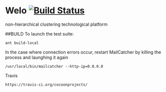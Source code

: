 Welo [![Build Status](https://travis-ci.org/cocoonprojects/welo-backend.svg?branch=master)](https://travis-ci.org/cocoonprojects/welo-backend)
====

non-hierarchical clustering technological platform


##BUILD
To launch the test suite:

`ant build-local`

In the case where connection errors occur, restart MailCatcher by killing the process and launghing it again 

`/usr/local/bin/mailcatcher --http-ip=0.0.0.0` 

Travis

`https://travis-ci.org/cocoonprojects/`